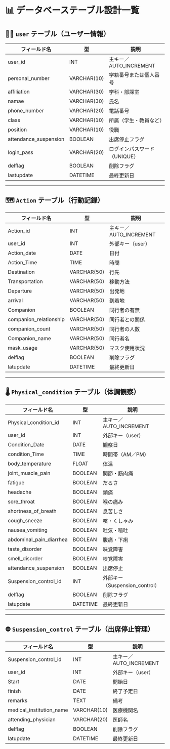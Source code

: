 # 📊 データベーステーブル設計一覧

## 🧑‍💼 `user` テーブル（ユーザー情報）

| フィールド名           | 型             | 説明                       |
|------------------------|----------------|----------------------------|
| user_id               | INT            | 主キー／AUTO_INCREMENT     |
| personal_number       | VARCHAR(10)    | 学籍番号または個人番号     |
| affiliation           | VARCHAR(30)    | 学科・部課室               |
| namae                 | VARCHAR(30)    | 氏名                       |
| phone_number          | VARCHAR(20)    | 電話番号                   |
| class                 | VARCHAR(10)    | 所属（学生・教員など）     |
| position              | VARCHAR(10)    | 役職                       |
| attendance_suspension | BOOLEAN        | 出席停止フラグ             |
| login_pass            | VARCHAR(20)    | ログインパスワード（UNIQUE）|
| delflag               | BOOLEAN        | 削除フラグ                 |
| lastupdate            | DATETIME       | 最終更新日                 |

---

## 🗺️ `Action` テーブル（行動記録）

| フィールド名            | 型            | 説明                       |
|-------------------------|---------------|----------------------------|
| Action_id              | INT           | 主キー／AUTO_INCREMENT     |
| user_id                | INT           | 外部キー（user）           |
| Action_date            | DATE          | 日付                       |
| Action_Time            | TIME          | 時間                       |
| Destination            | VARCHAR(50)   | 行先                       |
| Transportation         | VARCHAR(50)   | 移動方法                   |
| Departure              | VARCHAR(50)   | 出発地                     |
| arrival                | VARCHAR(50)   | 到着地                     |
| Companion              | BOOLEAN       | 同行者の有無               |
| companion_relationship | VARCHAR(50)   | 同行者との関係             |
| companion_count        | VARCHAR(50)   | 同行者の人数               |
| Companion_name         | VARCHAR(50)   | 同行者名                   |
| mask_usage             | VARCHAR(50)   | マスク使用状況             |
| delflag                | BOOLEAN       | 削除フラグ                 |
| latupdate              | DATETIME      | 最終更新日                 |

---

## 🌡️ `Physical_condition` テーブル（体調観察）

| フィールド名               | 型            | 説明                        |
|----------------------------|---------------|-----------------------------|
| Physical_condition_id      | INT           | 主キー／AUTO_INCREMENT      |
| user_id                    | INT           | 外部キー（user）            |
| Condition_Date             | DATE          | 観察日                      |
| condition_Time             | TIME          | 時間帯（AM／PM）            |
| body_temperature           | FLOAT         | 体温                        |
| joint_muscle_pain          | BOOLEAN       | 関節・筋肉痛                |
| fatigue                    | BOOLEAN       | だるさ                      |
| headache                   | BOOLEAN       | 頭痛                        |
| sore_throat                | BOOLEAN       | 喉の痛み                    |
| shortness_of_breath        | BOOLEAN       | 息苦しさ                    |
| cough_sneeze               | BOOLEAN       | 咳・くしゃみ                |
| nausea_vomiting            | BOOLEAN       | 吐気・嘔吐                  |
| abdominal_pain_diarrhea    | BOOLEAN       | 腹痛・下痢                  |
| taste_disorder             | BOOLEAN       | 味覚障害                    |
| smell_disorder             | BOOLEAN       | 嗅覚障害                    |
| attendance_suspension      | BOOLEAN       | 出席停止                    |
| Suspension_control_id      | INT           | 外部キー（Suspension_control）|
| delflag                    | BOOLEAN       | 削除フラグ                  |
| latupdate                  | DATETIME      | 最終更新日                  |

---

## ⛔ `Suspension_control` テーブル（出席停止管理）

| フィールド名               | 型            | 説明                        |
|----------------------------|---------------|-----------------------------|
| Suspension_control_id      | INT           | 主キー／AUTO_INCREMENT      |
| user_id                    | INT           | 外部キー（user）            |
| Start                      | DATE          | 開始日                      |
| finish                     | DATE          | 終了予定日                  |
| remarks                    | TEXT          | 備考                        |
| medical_institution_name   | VARCHAR(10)   | 医療機関名                  |
| attending_physician        | VARCHAR(20)   | 医師名                      |
| delflag                    | BOOLEAN       | 削除フラグ                  |
| latupdate                  | DATETIME      | 最終更新日                  |

